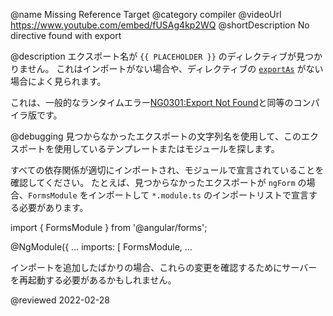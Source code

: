 @name Missing Reference Target
@category compiler
@videoUrl https://www.youtube.com/embed/fUSAg4kp2WQ
@shortDescription No directive found with export

@description
エクスポート名が `{{ PLACEHOLDER }}` のディレクティブが見つかりません。
これはインポートがない場合や、ディレクティブの [`exportAs`](api/core/Directive#exportAs) がない場合によく見られます。

<div class="alert is-helpful">

これは、一般的なランタイムエラー[NG0301:Export Not Found](errors/NG0301)と同等のコンパイラ版です。

</div>

@debugging
見つからなかったエクスポートの文字列名を使用して、このエクスポートを使用しているテンプレートまたはモジュールを探します。

すべての依存関係が適切にインポートされ、モジュールで宣言されていることを確認してください。
たとえば、見つからなかったエクスポートが `ngForm` の場合、`FormsModule` をインポートして `*.module.ts` のインポートリストで宣言する必要があります。

<code-example format="typescript" language="typescript">

import { FormsModule } from '&commat;angular/forms';

&commat;NgModule({
  &hellip;
  imports: [
    FormsModule,
    &hellip;

</code-example>

インポートを追加したばかりの場合、これらの変更を確認するためにサーバーを再起動する必要があるかもしれません。

<!-- links -->

<!-- external links -->

<!-- end links -->

@reviewed 2022-02-28
